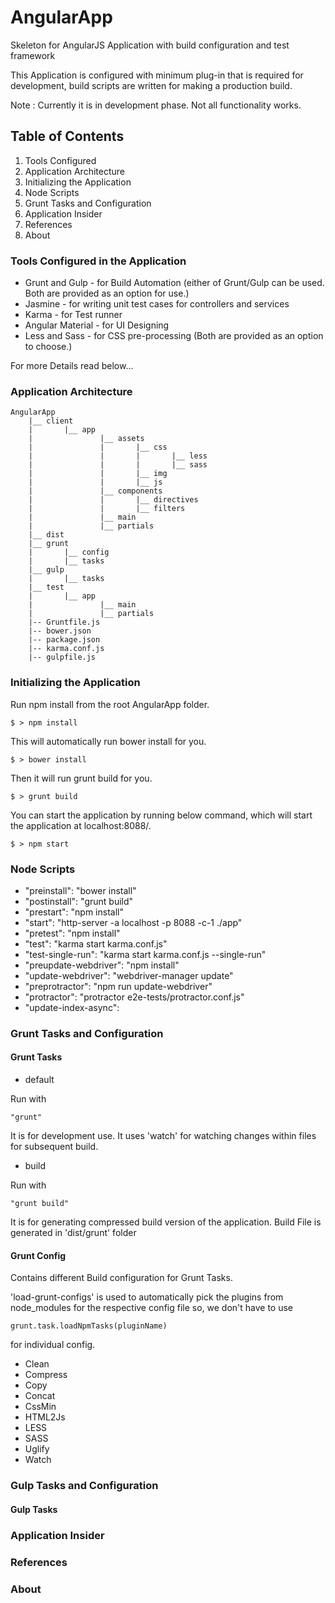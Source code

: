 # AngularApp
Skeleton for AngularJS Application with build configuration and test framework

This Application is configured with minimum plug-in that is required for development, build scripts are written for making a production build.

Note : Currently it is in development phase. Not all functionality works.

## Table of Contents
1. Tools Configured
2. Application Architecture
3. Initializing the Application
4. Node Scripts
5. Grunt Tasks and Configuration
6. Application Insider
7. References
8. About

### Tools Configured in the Application
* Grunt and Gulp - for Build Automation (either of Grunt/Gulp can be used. Both are provided as an option for use.)
* Jasmine - for writing unit test cases for controllers and services
* Karma - for Test runner
* Angular Material - for UI Designing
* Less and Sass - for CSS pre-processing (Both are provided as an option to choose.)

For more Details read below...

### Application Architecture
	AngularApp
		|__ client
		|		|__ app
		|				|__ assets
		|				|		|__ css
		|				|		|		|__ less
		|				|		|		|__ sass
		|				|		|__ img
		|				|		|__ js
		|				|__ components
		|				|		|__ directives
		|				|		|__ filters
		|				|__ main
		|				|__ partials
		|__ dist
		|__ grunt
		|		|__ config
		|		|__ tasks
		|__ gulp
		|		|__ tasks
		|__ test
		|		|__ app
		|				|__ main
		|				|__ partials
		|-- Gruntfile.js
		|-- bower.json
		|-- package.json
		|-- karma.conf.js
		|-- gulpfile.js	
		

### Initializing the Application
Run npm install from the root AngularApp folder.

	$ > npm install

This will automatically run bower install for you.

	$ > bower install
	
Then it will run grunt build for you.

	$ > grunt build

You can start the application by running below command, which will start the application at localhost:8088/.

	$ > npm start

### Node Scripts

* "preinstall": "bower install"
* "postinstall": "grunt build"
* "prestart": "npm install"
* "start": "http-server -a localhost -p 8088 -c-1 ./app"
* "pretest": "npm install"
* "test": "karma start karma.conf.js"
* "test-single-run": "karma start karma.conf.js --single-run"
* "preupdate-webdriver": "npm install"
* "update-webdriver": "webdriver-manager update"
* "preprotractor": "npm run update-webdriver"
* "protractor": "protractor e2e-tests/protractor.conf.js"
* "update-index-async":

### Grunt Tasks and Configuration

#### Grunt Tasks

* default

Run with

	"grunt"
	
It is for development use. It uses 'watch' for watching changes within files for subsequent build.

* build

Run with

	"grunt build"
	
It is for generating compressed build version of the application. Build File is generated in 'dist/grunt' folder

#### Grunt Config

Contains different Build configuration for Grunt Tasks.

'load-grunt-configs' is used to automatically pick the plugins from node_modules for the respective config file so, we don't have to use 

	grunt.task.loadNpmTasks(pluginName)
for individual config.

* Clean
* Compress
* Copy
* Concat
* CssMin
* HTML2Js
* LESS
* SASS
* Uglify
* Watch

### Gulp Tasks and Configuration

#### Gulp Tasks

### Application Insider


### References


### About
